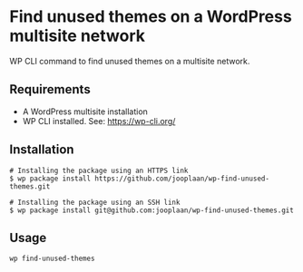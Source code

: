 # Find unused themes on a WordPress multisite network

WP CLI command to find unused themes on a multisite network.

## Requirements

* A WordPress multisite installation
* WP CLI installed. See: https://wp-cli.org/

## Installation

```
# Installing the package using an HTTPS link
$ wp package install https://github.com/jooplaan/wp-find-unused-themes.git

# Installing the package using an SSH link
$ wp package install git@github.com:jooplaan/wp-find-unused-themes.git
```

## Usage

```
wp find-unused-themes
```
